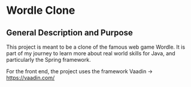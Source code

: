 # Wordle Clone

## General Description and Purpose
This project is meant to be a clone of the famous web game Wordle. It is part of my journey to learn more about real world skills for Java, and particularly the Spring framework.

For the front end, the project uses the framework Vaadin -> https://vaadin.com/
